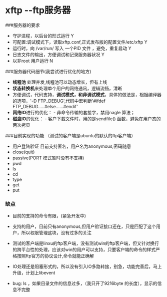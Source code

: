 xftp --ftp服务器
=====

###服务器的要求
+ 守护进程，以后台的形式运行                                                       Y
+ 可配置:调试模式下，读取xftp.conf,正式发布版的配置文件/etc/xftp                   Y
+ 运行时，向 /var/run/  写入 一个PID 文件 ，避免，重复启动                         Y
+ 日志文件的输出，方便调试和记录服务器状况                                         Y
+ 以非root 用户运行                                                                N


###服务器代码细节(我尝试进行优化的地方)
+ **线程池** 处理并发,线程池可以动态增长，但有上线
+ **状态转换机**来处理单个用户的网络通讯，逻辑流畅，清晰
+ 方便调试，代码支持，**调试模式，和非调试模式**，具体的做法是，根据编译器的选项，'-D FTP_DEBUG',代码中宏判断'#ifdef FTP_DEBUG.....#else......#endif'
+ **网络IO**进行的优化：
                - 非命令传输的套接字，禁用nagle 算法；
+ **磁盘IO**的优化：
                - 客户下载文件时，用的是sendfile() 函数，避免在用户态的两次拷贝

###目前实现的功能   （测试的客户端是ubuntu的默认的ftp客户端）
+  用户登陆验证  目前支持匿名，用户名为anonymous,密码随意
+  close(quit)
+  passive(PORT  模式暂时没有不支持)
+  pwd
+  ls
+  cd
+  type
+  get
+  put


### 缺点
+ 目前的支持的命令有限，(紧急开发中)

+ 支持的用户，目前只有anonymous,但用户验证接口还在，只是匹配了这个用户，所以权限管理这块，没有过多的关注
 
+ 测试的客户端是linxu的ftp客户端，没有测试win的ftp客户端，但又针对换行的跨平台性的处理，应该对win的用户可以支持，只要客户端的命令的样式严格按照ftp官方的协议设计,命令就能正确解

+ IO处理还是阻塞形式的，所以没有引入IO多路转接，别急，功能完善后，马上升级，计划上libevent
         
+ bug: ls ，如果目录文件的信息过多，（我只开了9216byte 的长度），显示的信息不完整
